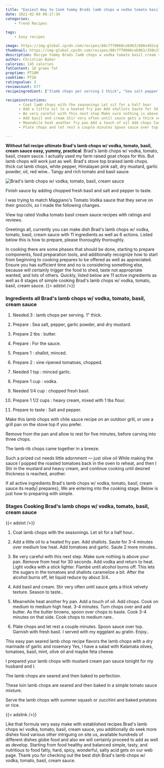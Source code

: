 ```yaml
---
title: "Easiest Way to Cook Yummy Brads lamb chops w vodka tomato basil cream sauce"
date: 2021-02-09 08:17:34
categories:
    - Trend Recipes
    
tags:
    - Easy recipes

image: https://img-global.cpcdn.com/recipes/88c7ff0060ceb963/680x482cq70/brads-lamb-chops-w-vodka-tomato-basil-cream-sauce-recipe-main-photo.jpg
thumbnail: https://img-global.cpcdn.com/recipes/88c7ff0060ceb963/350x250cq70/brads-lamb-chops-w-vodka-tomato-basil-cream-sauce-recipe-main-photo.jpg
description: Recipe Yummy Brads lamb chops w vodka tomato basil cream sauce with 11 ingredients and 6 stages of easy cooking.
author: Christian Baker
calories: 145 calories
fatContent: 10 grams fat
preptime: PT18M
cooktime: PT2H
ratingvalue: 3
reviewcount: 677
recipeingredient: ["3lamb chops per serving 1 thick", "Sea salt pepper garlic powder and dry mustard", "2 tbsbutter", "For the sauce", "1shallot minced", "2vine ripened tomatoes chopped", "1 tspminced garlic", "1 cupvodka", "1/4 cupchopped fresh basil", "1 1/2 cupsheavy cream mixed with 1 tbs flour", "to tasteSalt and pepper"]

recipeinstructions: 
      - Coat lamb chops with the seasonings Let sit for a half hour 
      - Add a little oil to a heated fry pan Add shallots Saute for 34 minutes over medium low heat Add tomatoes and garlic Saute 2 more minutes 
      - Be very careful with this next step Make sure nothing is above your pan Remove from heat for 30 seconds Add vodka and return to heat Light vodka with a stick lighter Flamb until alcohol burns off This lets the sugars in the tomatoes and shallots caramelize a bit After the alcohol burns off let liquid reduce by about 34 
      - Add basil and cream Stir very often until sauce gets a thick velvety texture Season to taste 
      - Meanwhile heat another fry pan Add a touch of oil Add chops Cook on medium to medium high heat 34 minutes Turn chops over and add butter As the butter browns spoon over chops to baste Cook 34 minutes on that side Cook chops to medium rare 
      - Plate chops and let rest a couple minutes Spoon sauce over top Garnish with fresh basil I served with my eggplant au gratin Enjoy

---
```




**Without fail recipe ultimate Brad&#39;s lamb chops w/ vodka, tomato, basil, cream sauce easy, yummy, practical**. Brad&#39;s lamb chops w/ vodka, tomato, basil, cream sauce. I actually used my farm raised goat chops for this. But lamb chops will work just as well. Brad&#39;s stove top braised lamb chops. thick cut lamb chops, white pepper, Himalayan pink salt, dry mustard, garlic powder, oil, red wine.. Tangy and rich tomato and basil sauce.


![Brad&#39;s lamb chops w/ vodka, tomato, basil, cream sauce](https://img-global.cpcdn.com/recipes/88c7ff0060ceb963/680x482cq70/brads-lamb-chops-w-vodka-tomato-basil-cream-sauce-recipe-main-photo.jpg "Brad&#39;s lamb chops w/ vodka, tomato, basil, cream sauce")



Finish sauce by adding chopped fresh basil and salt and pepper to taste.

I was trying to match Maggiano&#39;s Tomato Vodka sauce that they serve on their gnocchi, so I made the following changes.

View top rated Vodka tomato basil cream sauce recipes with ratings and reviews.


Greetings all, currently you can make dish Brad&#39;s lamb chops w/ vodka, tomato, basil, cream sauce with 11 ingredients as well as 6 actions. Listed below this is how to prepare, please thoroughly thoroughly.

In cooking there are some phases that should be done, starting to prepare components, food preparation tools, and additionally recognize how to start from beginning to cooking prepares to be offered as well as appreciated. Ensure you has sufficient time and no is considering something else, because will certainly trigger the food to shed, taste not appropriate wanted, and lots of others. Quickly, listed below are 11 active ingredients as well as 6 stages of simple cooking Brad&#39;s lamb chops w/ vodka, tomato, basil, cream sauce.
{{< adstxt />}}

### Ingredients all Brad&#39;s lamb chops w/ vodka, tomato, basil, cream sauce


1. Needed 3 : lamb chops per serving. 1&#34; thick.

1. Prepare  : Sea salt, pepper, garlic powder, and dry mustard.

1. Prepare 2 tbs : butter.

1. Prepare  : For the sauce.

1. Prepare 1 : shallot, minced.

1. Prepare 2 : vine ripened tomatoes, chopped.

1. Needed 1 tsp : minced garlic.

1. Prepare 1 cup : vodka.

1. Needed 1/4 cup : chopped fresh basil.

1. Prepare 1 1/2 cups : heavy cream, mixed with 1 tbs flour.

1. Prepare to taste : Salt and pepper.


Make this lamb chops with chile sauce recipe on an outdoor grill, or use a grill pan on the stove top if you prefer.

Remove from the pan and allow to rest for five minutes, before carving into three chops.

The lamb rib chops came together in a breeze.

Such a prized cut needs little adornment — just olive oil While making the sauce I popped the roasted tomatoes back in the oven to reheat, and then I Stir in the mustard and heavy cream, and continue cooking until desired thickness is reached, another.


If all active ingredients Brad&#39;s lamb chops w/ vodka, tomato, basil, cream sauce its ready| prepares}, We are entering into the cooking stage. Below is just how to preparing with simple.

### Stages Cooking Brad&#39;s lamb chops w/ vodka, tomato, basil, cream sauce

{{< adstxt />}}


1. Coat lamb chops with the seasonings. Let sit for a half hour..



1. Add a little oil to a heated fry pan. Add shallots. Saute for 3-4 minutes over medium low heat. Add tomatoes and garlic. Saute 2 more minutes..



1. Be very careful with this next step. Make sure nothing is above your pan. Remove from heat for 30 seconds. Add vodka and return to heat. Light vodka with a stick lighter. Flambè until alcohol burns off. This lets the sugars in the tomatoes and shallots caramelize a bit. After the alcohol burns off, let liquid reduce by about 3/4..



1. Add basil and cream. Stir very often until sauce gets a thick velvety texture. Season to taste..



1. Meanwhile heat another fry pan. Add a touch of oil. Add chops. Cook on medium to medium high heat. 3-4 minutes. Turn chops over and add butter. As the butter browns, spoon over chops to baste. Cook 3-4 minutes on that side. Cook chops to medium rare..



1. Plate chops and let rest a couple minutes. Spoon sauce over top. Garnish with fresh basil. I served with my eggplant au gratin. Enjoy..




This easy pan seared lamb chop recipe flavors the lamb chops with a dry marinade of garlic and rosemary Yes, I have a salad with Kalamata olives, tomatoes, basil, mint, olive oil and maybe feta cheese.

I prepared your lamb chops with mustard cream pan sauce tonight for my husband and I.

The lamb chops are seared and then baked to perfection.

These loin lamb chops are seared and then baked in a simple tomato sauce mixture.

Serve the lamb chops with summer squash or zucchini and baked potatoes or rice.


{{< adslink />}}

Like that formula very easy make with established recipes Brad&#39;s lamb chops w/ vodka, tomato, basil, cream sauce, you additionally do seek more dishes food various other intriguing on site us, available hundreds of different dishes globe food and also we will certainly proceed to add as well as develop. Starting from food healthy and balanced simple, tasty, and nutritious to food fatty, hard, spicy, wonderful, salty acid gets on our web page. Thank you for checking out the best dish Brad&#39;s lamb chops w/ vodka, tomato, basil, cream sauce.
